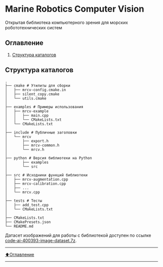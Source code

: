 # Marine Robotics Computer Vision
Открытая библиотека компьютерного зрения для морских робототехнических систем

## Оглавление
1. [Структура каталогов](#Структура-каталогов)

## Структура каталогов

```
.
├── cmake # Утилиты для сборки
│   ├── mrcv-config.cmake.in
│   ├── silent_copy.cmake
│   └── utils.cmake
│
├── examples # Примеры использования
│   ├── mrcv-example
│   │	├── main.cpp
│   │	└── CMakeLists.txt
│   └── CMakeLists.txt
│
├── include # Публичные заголовки
│   └── mrcv
│   	├── export.h
│   	├── mrcv-common.h
│   	└── mrcv.h
│
├── python # Версия библиотеки на Python
│		├── examples
│		└── src
│
├── src # Исходники функций библиотеки
│	├── mrcv-augmentation.cpp
│	├── mrcv-calibration.cpp
│	├── ...
│	└── mrcv.cpp
│
├── tests # Тесты
│	├── add_test.cpp
│	└── CMakeLists.txt
│
├── CMakeLists.txt
├── CMakePresets.json
└── README.md
```

Датасет изображений для работы с библиотекой доступен по ссылке [code-ai-400393-image-dataset.7z](https://disk.yandex.ru/d/TxReQ9J6PAo9Nw).
____
[:arrow_up:Оглавление](#Оглавление)
____